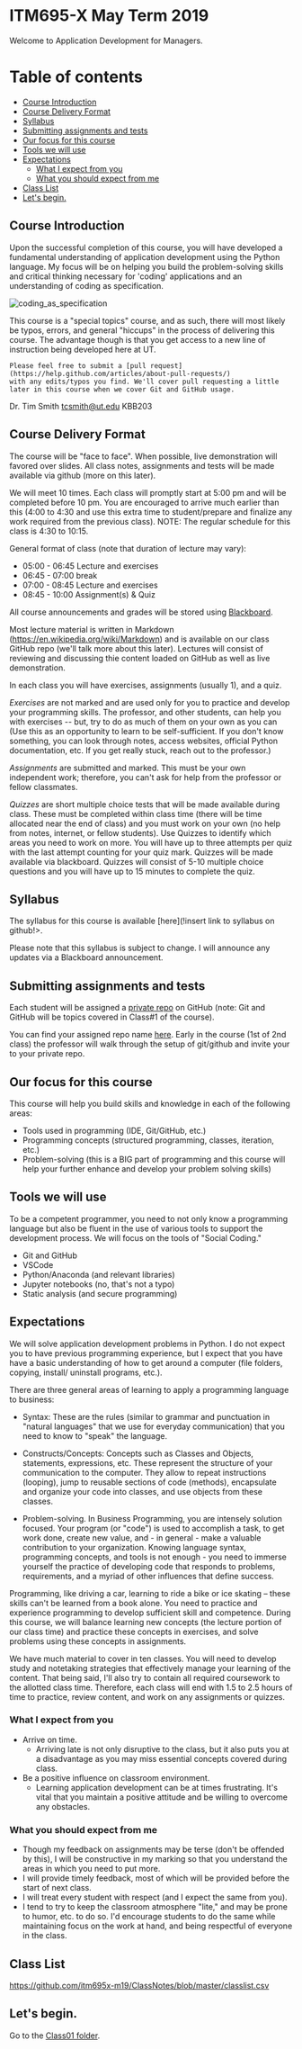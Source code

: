 # ITM695-X May Term 2019

Welcome to Application Development for Managers.


[TOC levels=2,3,4]: # "Table of contents"

# Table of contents
- [Course Introduction](#course-introduction)
- [Course Delivery Format](#course-delivery-format)
- [Syllabus](#syllabus)
- [Submitting assignments and tests](#submitting-assignments-and-tests)
- [Our focus for this course](#our-focus-for-this-course)
- [Tools we will use](#tools-we-will-use)
- [Expectations](#expectations)
    - [What I expect from you](#what-i-expect-from-you)
    - [What you should expect from me](#what-you-should-expect-from-me)
- [Class List](#class-list)
- [Let's begin.](#lets-begin)


## Course Introduction


Upon the successful completion of this course, you will have developed a fundamental understanding of application development using the Python language. My focus will be on helping you build the problem-solving skills and critical thinking necessary for 'coding' applications and an understanding of coding as specification.

![coding_as_specification](Class01/images/coding_as_specification.png)

This course is a "special topics" course, and as such, there will most likely be typos, errors, and general "hiccups" in the process of delivering this course. The advantage though is that you get access to a new line of instruction being developed here at UT.

```
Please feel free to submit a [pull request](https://help.github.com/articles/about-pull-requests/)
with any edits/typos you find. We'll cover pull requesting a little later in this course when we cover Git and GitHub usage.
```


Dr. Tim Smith
tcsmith@ut.edu
KBB203


## Course Delivery Format

The course will be "face to face". When possible, live demonstration will favored over
slides. All class notes, assignments and tests will be made available via github (more on this later).

We will meet 10 times. Each class will promptly start at 5:00 pm and will be completed before 10 pm. You are encouraged to arrive much earlier than this (4:00 to 4:30 and use this extra time to student/prepare and finalize any work required from the previous class). NOTE: The regular schedule for this class is 4:30 to 10:15.

General format of class (note that duration of lecture may vary):
* 05:00 - 06:45 Lecture and exercises
* 06:45 - 07:00 break
* 07:00 - 08:45 Lecture and exercises
* 08:45 - 10:00 Assignment(s) & Quiz

All course announcements and grades will be stored using [Blackboard](https://ut.blackboard.com/).

Most lecture material is written in Markdown (https://en.wikipedia.org/wiki/Markdown) and is available on our class GitHub repo (we'll talk more about this later). Lectures will consist of reviewing and discussing thie content loaded on GitHub as well as live demonstration.

In each class you will have exercises, assignments (usually 1), and a quiz.

*Exercises* are not marked and are used only for you to practice and develop your programming skills. The professor, and other students, can help you with exercises -- but, try to do as much of them on your own as you can (Use this as an opportunity to learn to be self-sufficient. If you don't know something, you can look through notes, access websites, official Python documentation, etc. If you get really stuck, reach out to the professor.)

*Assignments* are submitted and marked. This must be your own independent work; therefore, you can't ask for help from the professor or fellow classmates.

*Quizzes* are short multiple choice tests that will be made available during class. These must be completed within class time (there will be time allocated near the end of class) and you must work on your own (no help from notes, internet, or fellow students). Use Quizzes to identify which areas you need to work on more. You will have up to three attempts per quiz with the last attempt counting for your quiz mark. Quizzes will be made available via blackboard. Quizzes will consist of 5-10 multiple choice questions and you will have up to 15 minutes to complete the quiz.

## Syllabus

The syllabus for this course is available [here](!insert link to syllabus on github!>.

Please note that this syllabus is subject to change. I will announce any updates via a Blackboard announcement.

## Submitting assignments and tests

Each student will be assigned a [private repo](https://softwareengineering.stackexchange.com/questions/87577/whats-the-benefit-of-having-a-private-repository-for-personal-projects)
on GitHub (note: Git and GitHub will be topics covered in Class#1 of the course).

You can find your assigned repo name [here](https://github.com/itm695x-m19/ClassNotes/blob/master/classlist.csv). Early in the course (1st of 2nd class) the professor will walk through the setup of git/github and invite your to your private repo.

## Our focus for this course

This course will help you build skills and knowledge in each of the following areas:

* Tools used in programming (IDE, Git/GitHub, etc.)
* Programming concepts (structured programming, classes, iteration, etc.)
* Problem-solving (this is a BIG part of programming and this course will help your further enhance and develop your problem solving skills)

## Tools we will use

To be a competent programmer, you need to not only know a programming language but also be fluent in the use of various tools to support the development process. We will focus on the tools of "Social Coding."

* Git and GitHub
* VSCode
* Python/Anaconda (and relevant libraries)
* Jupyter notebooks (no, that's not a typo)
* Static analysis (and secure programming)

## Expectations

We will solve application development problems in Python. I do not expect you to have previous programming experience, but I expect that you have have a basic understanding of how to get around a computer (file folders, copying, install/ uninstall programs, etc.).

There are three general areas of learning to apply a programming language to business:

* Syntax: These are the rules (similar to grammar and punctuation in "natural languages" that we use for everyday communication) that you need to know to "speak" the language.

* Constructs/Concepts: Concepts such as Classes and Objects, statements, expressions, etc. These represent the structure of your communication to the computer. They allow to repeat instructions (looping), jump to reusable sections of code (methods), encapsulate and organize your code into classes, and use objects from these classes.

* Problem-solving. In Business Programming, you are intensely solution focused. Your program (or "code") is used to accomplish a task, to get work done, create new value, and - in general - make a valuable contribution to your organization. Knowing language syntax, programming concepts, and tools is not enough - you need to immerse yourself the practice of developing code that responds to problems, requirements, and a myriad of other influences that define success.

Programming, like driving a car, learning to ride a bike or ice skating – these skills can't be learned from a book alone. You need to practice and experience programming to develop sufficient skill and competence. During this course, we will balance learning new concepts (the lecture portion of our class time) and practice these concepts in exercises, and solve problems using these concepts in assignments.


We have much material to cover in ten classes. You will need to develop study and notetaking strategies that effectively manage your learning of the content. That being said, I'll also try to contain all required coursework to the allotted class time. Therefore, each class will end with 1.5 to 2.5 hours of time to practice, review content, and work on any assignments or quizzes.

### What I expect from you
* Arrive on time.
    * Arriving late is not only disruptive to the class, but it also puts you at a disadvantage as you may miss essential concepts covered during class.
* Be a positive influence on classroom environment.
    * Learning application development can be at times frustrating. It's vital that you maintain a positive attitude and be willing to overcome any obstacles.

### What you should expect from me

* Though my feedback on assignments may be terse (don't be offended by this), I will be constructive in my marking so that you understand the areas in which you need to put more.
* I will provide timely feedback, most of which will be provided before the start of next class.
* I will treat every student with respect (and I expect the same from you).
* I tend to try to keep the classroom atmosphere "lite," and may be prone to humor, etc. to do so. I'd encourage students to do the same while maintaining focus on the work at hand, and being respectful of everyone in the class.

## Class List

https://github.com/itm695x-m19/ClassNotes/blob/master/classlist.csv



## Let's begin.

Go to the [Class01 folder](Class01).
